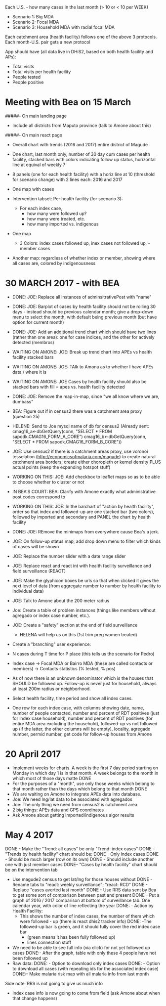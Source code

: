 Each U.S. - how many cases in the last month (> 10 or < 10 per WEEK)
  - Scenario 1: Big MDA
  - Scenario 2: Focal MDA
  - Scenario 3: Household MDA with radial focal MDA

  Each catchment area (health facility) follows one of the above 3 protocols.
  Each month-U.S. pair gets a new protocol

App should have (all data live in DHiS2, based on both health facility and APs):

- Total visits
- Total visits per health facility
- People tested
- People positive


# Meeting with Bea on 15 March

#####- On main landing page
- Include all districts from Maputo province (talk to Amone about this)

#####- On main react page
- Overall chart with trends (2016 and 2017) entire district of Magude
- One chart, last month only, number of 30 day  cum cases per health facility, stacked bars with colors indicating follow up status, horizontal line at equival of weekly 7
- 8 panels (one for each health facility) with a horiz line at 10 (threshold for scenario change) with 2 lines each: 2016 and 2017
- One map with cases

- Intervention tabset: 
  Per health facility (for scenario 3):
  - For each index case,
    - how many were followed up?
    - how many were treated, etc.
    - how many imported vs. indigenous
- One map
  - 3 Colors: index cases followed up, inex cases not followed up,
            - member cases
- Another map: regardless of whether index or member, showing where all cases are, colored by indigenousness

# 30 MARCH 2017 - with BEA

- DONE: JOE: Replace all instances of adminsitrativePost with "name"
- DONE: JOE: Barplot of cases by health facility should not be rolling 30 days - instead should be previous calendar month; give a drop-down menu to select the month, with default being previous month (but have option for current month)
- DONE: JOE: Add an additional trend chart which should have two lines (rather than one area): one for case indices, and the other for actively detected (membros)
- WAITING ON AMONE: JOE: Break up trend chart into APEs vs health facility stacked bars 
- WAITING ON AMONE: JOE: TAlk to Amona as to whether I have APEs data / where it is
- WAITING ON AMONE: JOE Cases by health facility should also be stacked bars with fill = apes vs. health facility detected
- DONE: JOE: Remove the map-in-map, since "we all know where we are, dumbass"
- BEA: Figure out if in census2 there was a catchment area proxy (question 25)
- HELENE: Send to Joe mysql name of db for census2
(Already sent: cmag16_a<-dbGetQuery(conn, "SELECT * FROM sapodk.CMAG16_FORM_A_CORE")
cmag16_b<-dbGetQuery(conn, "SELECT * FROM sapodk.CMAG16_FORM_B_CORE"))
- JOE: Use census2 if there is a catchment areas proxy, use voronoi tesselation (http://economicsofmalaria.com/magude) to create natural catchment area borders; create either choropleth or kernel density PLUS actual points (keep the expanding hotspot stuff)
- WORKING ON THIS: JOE: Add checkbox to leaflet maps so as to be able to choose whether to cluster or not
- IN BEA'S COURT: BEA: Clarify with Amone exactly what administrative post codes correspond to
- WORKING ON THIS: JOE: In the barchart of "action by health facility", order so that index and followed-up are one stacked bar (two colors), followed by imported and secondary and PANEL the chart by health facility
- DONE: JOE: REmove the minimaps from everywhere cause Bea's a jerk.
- JOE: On follow-up status map, add drop down menu to filter which kinds of cases will be shown
- JOE: Replace the number slider with a date range slider
- JOE: Replace react and react int with health facility surveillance and field surveillance (REACT)
- JOE: Make the glyphicon boxes be urls so that when clicked it gives the next level of data (from aggregate number to number by health facility to individual data)
- JOE: Talk to Amone about the 200 meter radius
- Joe: Create a table of problem instances (things like members without agregado or index case number, etc.). 
- JOE: Create a "safety" section at the end of field surveillance
  - HELENA will help us on this (1st trim preg women treated)

- Create a "branching" user experience:
- N cases during T time for P place (this tells us the scenario for Pedro)
- Index case -> Focal MDA or Bairro MDA (these are called contacts or members) -> Contacts statistics (% tested, % pos) 
- As of now there is an unknown denominator which is the houses that SHOULD be followed up. Follow-up is never just for household, always at least 200m radius or neighborhood.

- Select health facility, time period and show all index cases.
- One row for each index case, with columns showing date, name, number of people contacted, number and percent of RDT positives (just for index case household), number and percent of RDT positives (for entire MDA area excluding the household), followed-up vs not followed up (if the latter, the other columns will be empty), locality, agregado number, permid number, get code for follow-up houses from Amone

# 20 April 2017
- Implement weeks for charts. A week is the first 7 day period starting on Monday in which day 1 is in that month. A week belongs to the month in which most of those days matte DONE
- For the purposes of a "month", use only those weeks which belong to that month rather than the days which belong to that month DONE
- We are waiting on Amone to integrate APEs data into database.
- Joe: We need lng/lat data to be associated with agregados
- Joe: The only thing we need from census2 is catchment area
- 2 big things: APEs data and GPS coordinates
- Ask Amone about getting imported/indigenous algor results 

# May 4 2017
DONE - Make the "Trend: all cases" be only "Trend: index cases"
DONE - "Trends by health facility" chart should be:
DONE  - Only index cases
DONE  - Should be much larger (row on its own)
DONE  - Should include another one with just member cases
DONE- "Cases by health facility" chart should be on the intervention tab
- Use magude2 census to get lat/lng for those houses without
DONE - Rename tabs to "react: weekly surveillance"; "react: RCD"
DONE - Replace "cases averted last month"
DONE - Use RRS data sent by Bea  to get some sort of comparison between past and present
DONE  - Put a graph of 2016 / 2017 comparison at bottom of surveillance tab. One calendar year, with color of line reflecting the year
DONE:  - Action by Health Facility:
    - This shows the number of index cases, the number of them which were followed - up (there is react dhis2 tracker info)
DONE:      -The followed-up bar is green, and it should fully cover the red index case bar
      - (green means it has been fully followed up)
      - lines connection stuff
- We need to be able to see full info (via click) for not yet followed up cases
DONE:- After the graph, table with only these 4 people have not been followed up
- Raw data:
DONE:  - Option to download only index cases
DONE:  - Option to download all cases (with repeating ids for the associated index case)
DONE:- Make malaria risk map with all malaria info from last month    

Side note: RRS is not going to give us much info
- Index case info is now going to come from field (ask Amone about when that change happens)
